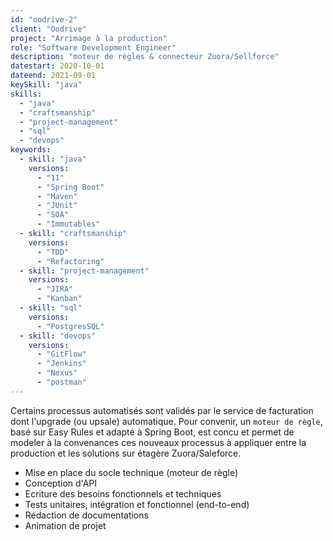 ```yaml
---
id: "oodrive-2"
client: "Oodrive"
project: "Arrimage à la production"
role: "Software Development Engineer" 
description: "moteur de règles & connecteur Zuora/Sellforce"
datestart: 2020-10-01
dateend: 2021-09-01
keySkill: "java"
skills:
  - "java"
  - "craftsmanship"
  - "project-management"
  - "sql"
  - "devops"
keywords:
  - skill: "java"
    versions:
      - "11"
      - "Spring Boot"
      - "Maven"
      - "JUnit"
      - "SOA"
      - "Immutables"
  - skill: "craftsmanship"
    versions:
      - "TDD"
      - "Refactoring"
  - skill: "project-management"
    versions:
      - "JIRA"
      - "Kanban"
  - skill: "sql"
    versions:
      - "PostgresSQL"
  - skill: "devops"
    versions:
      - "GitFlow"
      - "Jenkins"
      - "Nexus"
      - "postman"
---
```


Certains processus automatisés sont validés par le service de facturation dont l'upgrade (ou upsale) automatique. Pour convenir, un `moteur de règle`, basé sur Easy Rules et adapté à Spring Boot, est concu et permet de modeler à la convenances ces nouveaux processus à appliquer entre la production et les solutions sur étagère Zuora/Saleforce.

- Mise en place du socle technique (moteur de règle)
- Conception d'API
- Ecriture des besoins fonctionnels et techniques
- Tests unitaires, intégration et fonctionnel (end-to-end)
- Rédaction de documentations
- Animation de projet
